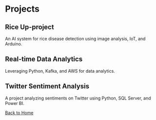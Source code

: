 # Projects

## Rice Up-project
An AI system for rice disease detection using image analysis, IoT, and Arduino.

## Real-time Data Analytics
Leveraging Python, Kafka, and AWS for data analytics.

## Twitter Sentiment Analysis
A project analyzing sentiments on Twitter using Python, SQL Server, and Power BI.

[Back to Home](index.md)
